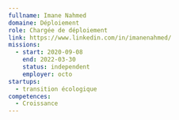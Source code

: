 ```yaml
---
fullname: Imane Nahmed
domaine: Déploiement
role: Chargée de déploiement
link: https://www.linkedin.com/in/imanenahmed/
missions:
  - start: 2020-09-08
    end: 2022-03-30
    status: independent
    employer: octo
startups:
  - transition écologique
competences:
  - Croissance
---
```

